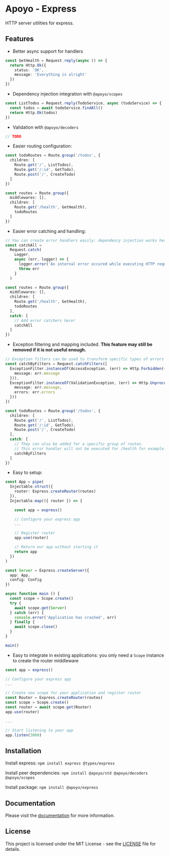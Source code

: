 # Apoyo - Express

HTTP server utilities for express.

## Features

- Better async support for handlers

```ts
const GetHealth = Request.reply(async () => {
  return Http.Ok({
    status: 'OK',
    message: 'Everything is alright'
  })
})
```

- Dependency injection integration with `@apoyo/scopes`

```ts
const ListTodos = Request.reply(TodoService, async (todoService) => {
  const todos = await todoService.findAll()
  return Http.Ok(todos)
})
```

- Validation with `@apoyo/decoders`

```ts
// TODO
```

- Easier routing configuration:

```ts
const todoRoutes = Route.group('/todos', {
  children: [
    Route.get('/', ListTodos),
    Route.get('/:id', GetTodo),
    Route.post('/', CreateTodo)
  ]
})

const routes = Route.group({
  middlewares: [],
  children: [
    Route.get('/health', GetHealth),
    todoRoutes
  ]
})
```

- Easier error catching and handling:

```ts
// You can create error handlers easily: dependency injection works here as well!
const catchAll =
  Request.catch(
    Logger,
    async (err, logger) => {
      logger.error('An internal error occured while executing HTTP request', err)
      throw err
    }
  )

const routes = Route.group({
  middlewares: [],
  children: [
    Route.get('/health', GetHealth),
    todoRoutes
  ],
  catch: [
    // Add error catchers here!
    catchAll
  ]
})

```

- Exception filtering and mapping included. **This feature may still be removed if it is not useful enough.**

```ts
// Exception filters can be used to transform specific types of errors into HTTP responses
const catchByFilters = Request.catchFilters([
  ExceptionFilter.instanceOf(AccessException, (err) => Http.Forbidden({ 
    message: err.message 
  })),
  ExceptionFilter.instanceOf(ValidationException, (err) => Http.UnprocessableEntity({
    message: err.message, 
    errors: err.errors
  }))
])

const todoRoutes = Route.group('/todos', {
  children: [
    Route.get('/', ListTodos),
    Route.get('/:id', GetTodo),
    Route.post('/', CreateTodo)
  ],
  catch: [
    // They can also be added for a specific group of routes. 
    // This error handler will not be executed for /health for example.
    catchByFilters
  ]
})
```

- Easy to setup:

```ts
const App = pipe(
  Injectable.struct({
    router: Express.createRouter(routes)
  }),
  Injectable.map(({ router }) => {

    const app = express()

    // Configure your express app
    ...

    // Register router
    app.use(router)

    // Return our app without starting it
    return app
  })
)

const Server = Express.createServer({
  app: App,
  config: Config
})

async function main () {
  const scope = Scope.create()
  try {
    await scope.get(Server)
  } catch (err) {
    console.error('Application has crashed', err)
  } finally {
    await scope.close()
  }
}

main()
```

- Easy to integrate in existing applications: you only need a `Scope` instance to create the router middleware

```ts
const app = express()

// Configure your express app
...

// Create new scope for your application and register router
const Router = Express.createRouter(routes)
const scope = Scope.create()
const router = await scope.get(Router)
app.use(router)

...

// Start listening to your app
app.listen(3000)

```

## Installation

Install express:
`npm install express @types/express`

Install peer dependencies:
`npm install @apoyo/std @apoyo/decoders @apoyo/scopes`

Install package:
`npm install @apoyo/express`

## Documentation

Please visit the [documentation](https://nx-apoyo.netlify.app/guide/express/getting-started.html) for more information.

## License

This project is licensed under the MIT License - see the [LICENSE](LICENSE) file for details.
